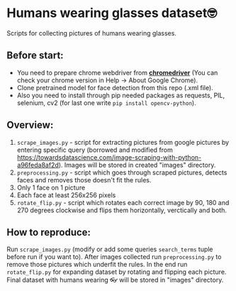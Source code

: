 # Humans wearing glasses dataset🤓
Scripts for collecting pictures of humans wearing glasses.

## Before start:
- You need to prepare chrome webdriver from **[chromedriver](https://chromedriver.chromium.org/downloads)** (You can check your chrome version in Help -> About Google Chrome).
- Clone pretrained model for face detection from this repo (.xml file).
- Also you need to install through pip needed packages as requests, PIL, selenium, cv2 (for last one write `pip install opencv-python`).

## Overview:
1. `scrape_images.py` - script for extracting pictures from google pictures by entering specific query (borrowed and modified from https://towardsdatascience.com/image-scraping-with-python-a96feda8af2d). Images will be stored in created "images" directory.
2. `preprocessing.py` - script which goes through scraped pictures, detects faces and removes those doesn't fit the rules.
  1. Only 1 face on 1 picture
  2. Each face at least 256x256 pixels
3. `rotate_flip.py` - script which rotates each correct image by 90, 180 and 270 degrees clockwise and flips them horizontally, verctically and both.

## How to reproduce:
Run `scrape_images.py` (modify or add some queries `search_terms` tuple before run if you want to). After images collected run `preprocessing.py` to remove those pictures which underfit the rules. In the end run `rotate_flip.py` for expanding dataset by rotating and flipping each picture. Final dataset with humans wearing 👓 will be stored in "images" directory.
